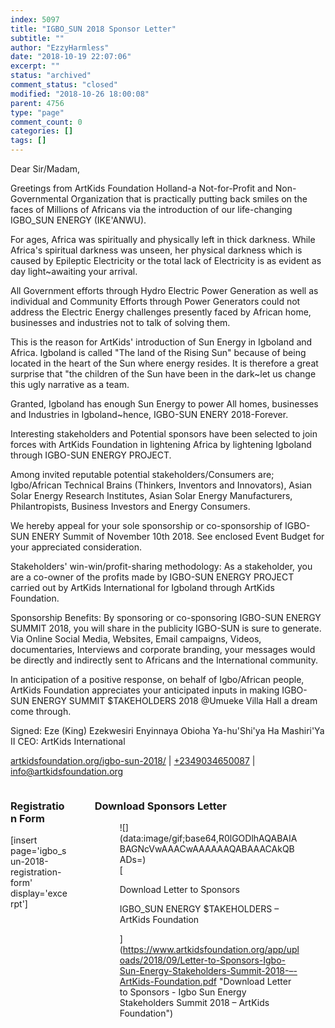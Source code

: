 ```yaml
---
index: 5097
title: "IGBO_SUN 2018 Sponsor Letter"
subtitle: ""
author: "EzzyHarmless"
date: "2018-10-19 22:07:06"
excerpt: ""
status: "archived"
comment_status: "closed"
modified: "2018-10-26 18:00:08"
parent: 4756
type: "page"
comment_count: 0
categories: []
tags: []
---
```


<section class="section content">

Dear Sir/Madam,

Greetings from ArtKids Foundation Holland-a Not-for-Profit and Non-Governmental Organization that is practically putting back smiles on the faces of Millions of Africans via the introduction of our life-changing IGBO_SUN ENERGY (IKE'ANWU).

For ages, Africa was spiritually and physically left in thick darkness. While Africa's spiritual darkness was unseen, her physical darkness which is caused by Epileptic Electricity or the total lack of Electricity is as evident as day light~awaiting your arrival.

All Government efforts through Hydro Electric Power Generation as well as individual and Community Efforts through Power Generators could not address the Electric Energy challenges presently faced by African home, businesses and industries not to talk of solving them.

This is the reason for ArtKids' introduction of Sun Energy in Igboland and Africa. Igboland is called "The land of the Rising Sun" because of being located in the heart of the Sun where energy resides. It is therefore a great surprise that "the children of the Sun have been in the dark~let us change this ugly narrative as a team.

Granted, Igboland has enough Sun Energy to power All homes, businesses and Industries in Igboland~hence, IGBO-SUN ENERY 2018-Forever.

Interesting stakeholders and Potential sponsors have been selected to join forces with ArtKids Foundation in lightening Africa by lightening Igboland through IGBO-SUN ENERGY PROJECT.

Among invited reputable potential stakeholders/Consumers are; Igbo/African Technical Brains (Thinkers, Inventors and Innovators), Asian Solar Energy Research Institutes, Asian Solar Energy Manufacturers, Philantropists, Business Investors and Energy Consumers.

We hereby appeal for your sole sponsorship or co-sponsorship of IGBO-SUN ENERY Summit of November 10th 2018\. See enclosed Event Budget for your appreciated consideration.

Stakeholders' win-win/profit-sharing methodology:
As a stakeholder, you are a co-owner of the profits made by IGBO-SUN ENERGY PROJECT carried out by ArtKids International for Igboland through ArtKids Foundation.

Sponsorship Benefits:
By sponsoring or co-sponsoring IGBO-SUN ENERGY SUMMIT 2018, you will share in the publicity IGBO-SUN is sure to generate. Via Online Social Media, Websites, Email campaigns, Videos, documentaries, Interviews and corporate branding, your messages would be directly and indirectly sent to Africans and the International community.

In anticipation of a positive response, on behalf of Igbo/African people, ArtKids Foundation appreciates your anticipated inputs in making IGBO-SUN ENERGY SUMMIT $TAKEHOLDERS 2018 @Umueke Villa Hall a dream come through.

Signed:
Eze (King) Ezekwesiri Enyinnaya Obioha
Ya-hu'Shi'ya Ha Mashiri'Ya II
CEO: ArtKids International

[artkidsfoundation.org/igbo-sun-2018/](https://www.artkidsfoundation.org/igbo-sun-2018/ "Visit ArtKids Igbo Sun Event page") | [+2349034650087](tel:+2349034650087 "Call ArtKids Africa") | [info@artkidsfoundation.org](mailto:Info@artkidsfoundation.org "Email ArtKids Africa")

</section>

<section class="section content">

<div class="columns">

<div class="column is-6">

### Registration Form

[insert page='igbo_sun-2018-registration-form' display='excerpt']</div>

<div class="column is-6">

### Download Sponsors Letter

<figure class="image is-3by4 box effect-selena has-text-left has-text-white has-text-weight-semibold has-text-shadow">![](data:image/gif;base64,R0lGODlhAQABAIABAGNcVwAAACwAAAAAAQABAAACAkQBADs=)

<figcaption>[

<span class="icon is-small"></span>Download Letter to Sponsors

IGBO_SUN ENERGY $TAKEHOLDERS – ArtKids Foundation

](https://www.artkidsfoundation.org/app/uploads/2018/09/Letter-to-Sponsors-Igbo-Sun-Energy-Stakeholders-Summit-2018-–-ArtKids-Foundation.pdf "Download Letter to Sponsors - Igbo Sun Energy Stakeholders Summit 2018 – ArtKids Foundation")</figcaption>

</figure>

</div>

</div>

</section>